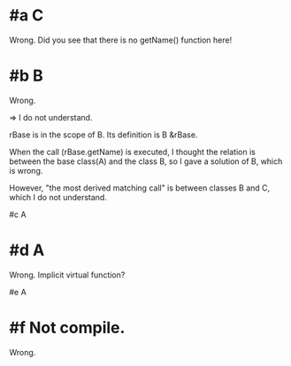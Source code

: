 #a
C
===
Wrong. Did you see that there is no getName() function here!

#b
B
===
Wrong.

=> I do not understand.

rBase is in the scope of B. Its definition is B &rBase.

When the call (rBase.getName) is executed, I thought the relation is
between the base class(A) and the class B, so I gave a solution of B,
which is wrong.

However, "the most derived matching call" is between classes B and C,
which I do not understand.

#c
A

#d
A
====
Wrong. Implicit virtual function?


#e
A

#f
Not compile.
=====

Wrong. 
	

